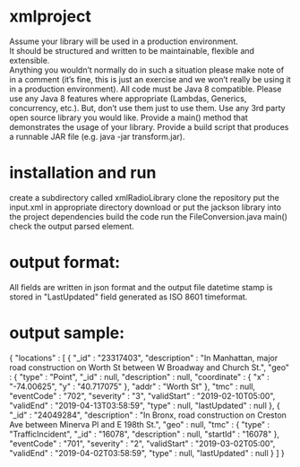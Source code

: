 # xmlproject
Assume your library will be used in a production environment.  
It should be structured and written to be maintainable, flexible and extensible.  
Anything you wouldn’t normally do in such a situation please make note of in a comment 
(it’s fine, this is just an exercise and we won’t really be using it in a production environment). 
All code must be Java 8 compatible.  Please use any Java 8 features where appropriate (Lambdas, Generics, concurrency, etc.). 
But, don’t use them just to use them. 
Use any 3rd party open source library you would like. 
Provide a main() method that demonstrates the usage of your library. 
Provide a build script that produces a runnable JAR file (e.g. java -jar transform.jar). 

# installation and run
create a subdirectory called xmlRadioLibrary
clone the repository
put the input.xml in appropriate directory
download or put the jackson library into the project dependencies
build the code
run the FileConversion.java main()
check the output parsed element.
# output format:
All fields are written in json format and the output file datetime stamp is stored in "LastUpdated" field generated as ISO 8601 timeformat.
      
# output sample:
{
  "locations" : [ {
    "_id" : "23317403",
    "description" : "In Manhattan, major road construction on Worth St between W Broadway and Church St.",
    "geo" : {
      "type" : "Point",
      "_id" : null,
      "description" : null,
      "coordinate" : {
        "x" : "-74.00625",
        "y" : "40.717075"
      },
      "addr" : "Worth St"
    },
    "tmc" : null,
    "eventCode" : "702",
    "severity" : "3",
    "validStart" : "2019-02-10T05:00",
    "validEnd" : "2019-04-13T03:58:59",
    "type" : null,
    "lastUpdated" : null
  }, {
    "_id" : "24049284",
    "description" : "In Bronx, road construction on Creston Ave between Minerva Pl and E 198th St.",
    "geo" : null,
    "tmc" : {
      "type" : "TrafficIncident",
      "_id" : "16078",
      "description" : null,
      "startId" : "16078"
    },
    "eventCode" : "701",
    "severity" : "2",
    "validStart" : "2019-03-02T05:00",
    "validEnd" : "2019-04-02T03:58:59",
    "type" : null,
    "lastUpdated" : null
  } ]
}
